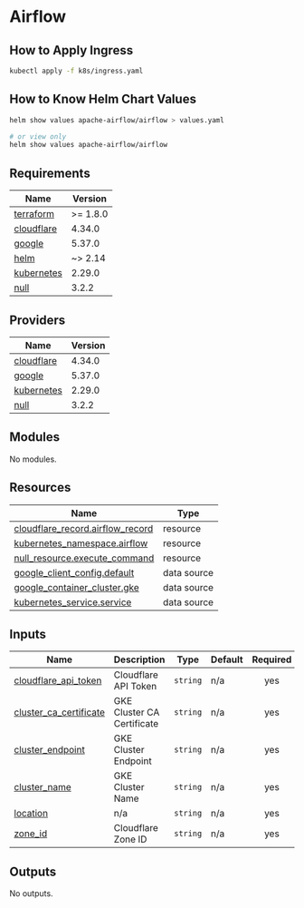 # Airflow

## How to Apply Ingress

```bash
kubectl apply -f k8s/ingress.yaml
```

## How to Know Helm Chart Values

```bash
helm show values apache-airflow/airflow > values.yaml

# or view only
helm show values apache-airflow/airflow
```

<!-- BEGIN_TF_DOCS -->
## Requirements

| Name | Version |
|------|---------|
| <a name="requirement_terraform"></a> [terraform](#requirement\_terraform) | >= 1.8.0 |
| <a name="requirement_cloudflare"></a> [cloudflare](#requirement\_cloudflare) | 4.34.0 |
| <a name="requirement_google"></a> [google](#requirement\_google) | 5.37.0 |
| <a name="requirement_helm"></a> [helm](#requirement\_helm) | ~> 2.14 |
| <a name="requirement_kubernetes"></a> [kubernetes](#requirement\_kubernetes) | 2.29.0 |
| <a name="requirement_null"></a> [null](#requirement\_null) | 3.2.2 |

## Providers

| Name | Version |
|------|---------|
| <a name="provider_cloudflare"></a> [cloudflare](#provider\_cloudflare) | 4.34.0 |
| <a name="provider_google"></a> [google](#provider\_google) | 5.37.0 |
| <a name="provider_kubernetes"></a> [kubernetes](#provider\_kubernetes) | 2.29.0 |
| <a name="provider_null"></a> [null](#provider\_null) | 3.2.2 |

## Modules

No modules.

## Resources

| Name | Type |
|------|------|
| [cloudflare_record.airflow_record](https://registry.terraform.io/providers/cloudflare/cloudflare/4.34.0/docs/resources/record) | resource |
| [kubernetes_namespace.airflow](https://registry.terraform.io/providers/hashicorp/kubernetes/2.29.0/docs/resources/namespace) | resource |
| [null_resource.execute_command](https://registry.terraform.io/providers/hashicorp/null/3.2.2/docs/resources/resource) | resource |
| [google_client_config.default](https://registry.terraform.io/providers/hashicorp/google/5.37.0/docs/data-sources/client_config) | data source |
| [google_container_cluster.gke](https://registry.terraform.io/providers/hashicorp/google/5.37.0/docs/data-sources/container_cluster) | data source |
| [kubernetes_service.service](https://registry.terraform.io/providers/hashicorp/kubernetes/2.29.0/docs/data-sources/service) | data source |

## Inputs

| Name | Description | Type | Default | Required |
|------|-------------|------|---------|:--------:|
| <a name="input_cloudflare_api_token"></a> [cloudflare\_api\_token](#input\_cloudflare\_api\_token) | Cloudflare API Token | `string` | n/a | yes |
| <a name="input_cluster_ca_certificate"></a> [cluster\_ca\_certificate](#input\_cluster\_ca\_certificate) | GKE Cluster CA Certificate | `string` | n/a | yes |
| <a name="input_cluster_endpoint"></a> [cluster\_endpoint](#input\_cluster\_endpoint) | GKE Cluster Endpoint | `string` | n/a | yes |
| <a name="input_cluster_name"></a> [cluster\_name](#input\_cluster\_name) | GKE Cluster Name | `string` | n/a | yes |
| <a name="input_location"></a> [location](#input\_location) | n/a | `string` | n/a | yes |
| <a name="input_zone_id"></a> [zone\_id](#input\_zone\_id) | Cloudflare Zone ID | `string` | n/a | yes |

## Outputs

No outputs.
<!-- END_TF_DOCS -->
